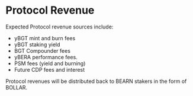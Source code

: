 # Protocol Revenue

Expected Protocol revenue sources include:

- yBGT mint and burn fees
- yBGT staking yield
- BGT Compounder fees
- yBERA performance fees.
- PSM fees (yield and burning)
- Future CDP fees and interest

Protocol revenues will be distributed back to BEARN stakers in the form of BOLLAR.
